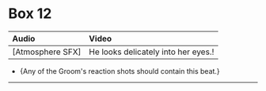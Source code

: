 # Box 12

| Audio | Video |
|:---|:---|
| [Atmosphere SFX] | He looks delicately into her eyes.! |

* {Any of the Groom's reaction shots should contain this beat.}

- - - - -